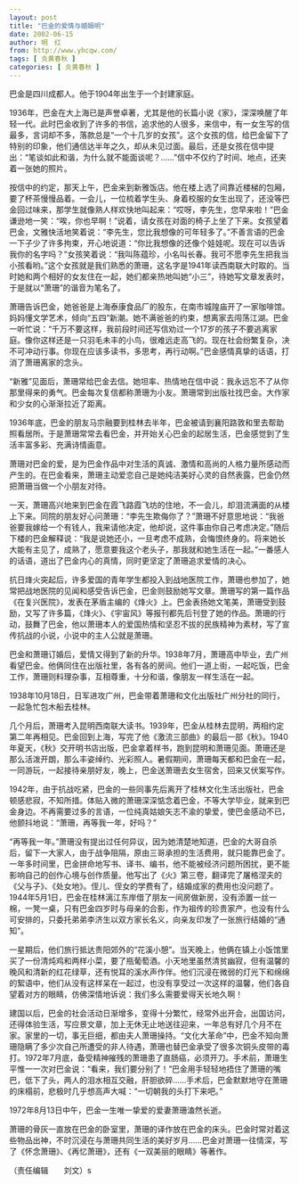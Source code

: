 ```yaml
---
layout: post
title: "巴金的爱情与婚姻明"
date: 2002-06-15
author: 明　红
from: http://www.yhcqw.com/
tags: [ 炎黄春秋 ]
categories: [ 炎黄春秋 ]
---
```




巴金是四川成都人。他于1904年出生于一个封建家庭。


1936年，巴金在大上海已是声誉卓著，尤其是他的长篇小说《家》，深深唤醒了年轻一代。此时巴金收到了许多的书信，追求他的人很多，来信中，有一女生写的信最多，言词却不多，落款总是“一个十几岁的女孩”。这个女孩的信，给巴金留下了特别的印象，他们通信达半年之久，却从未见过面。最后，还是女孩在信中提出：“笔谈如此和谐，为什么就不能面谈呢？……”信中不仅约了时间、地点，还夹着一张她的照片。


按信中的约定，那天上午，巴金来到新雅饭店。他在楼上选了间靠近楼梯的包厢，要了杯茶慢慢品着。一会儿，一位梳着学生头、身着校服的女生出现了，还没等巴金回过味来，那学生就像熟人样欢快地叫起来：“哎呀，李先生，您早来啦！”巴金谦逊地一笑：“唉，你也早啊！”说着，请女孩在对面的椅子上坐了下来。女孩望着巴金，文雅快活地笑着说：“李先生，您比我想像的可年轻多了。”不善言语的巴金一下子少了许多拘束，开心地说道：“你比我想像的还像个娃娃呢。现在可以告诉我你的名字吗？”女孩笑着说：“我叫陈蕴珍，小名叫长春。我可不愿李先生把我当小孩看哟。”这个女孩就是我们熟悉的萧珊，这名字是1941年读西南联大时取的。当时她和两个相好的女友住在一起，她们都亲热地叫她“小三”，待她写文章发表时，于是就以“萧珊”的谐音为笔名了。


萧珊告诉巴金，她爸爸是上海泰康食品厂的股东，在南市城隍庙开了一家咖啡馆。妈妈懂文学艺术，倾向“五四”新潮。她不满爸爸的约束，想离家去闯荡江湖。巴金一听忙说：“千万不要这样，我前段时间还写信劝过一个17岁的孩子不要逃离家庭。像你这样还是一只羽毛未丰的小鸟，很难远走高飞的。现在社会纷繁复杂，决不可冲动行事。你现在应该多读书，多思考，再行动啊。”巴金感情真挚的话语，打消了萧珊离家的念头。


“新雅”见面后，萧珊常给巴金去信。她坦率、热情地在信中说：我永远忘不了从你那里得来的勇气。巴金每次复信都称萧珊为小友。萧珊常到出版社找巴金。大作家和少女的心渐渐拉近了距离。


1936年底，巴金的朋友马宗融要到桂林去半年，巴金被请到襄阳路敦和里去帮助照看居所。于是萧珊常常去看巴金，并开始关心巴金的起居生活，巴金感觉到了生活丰富多彩、充满诗情画意。


萧珊对巴金的爱，是为巴金作品中对生活的真诚、激情和高尚的人格力量所感动而产生的。在巴金看来，萧珊主动爱恋自己是她纯洁美好心灵的自然表露，巴金仍然把萧珊当做一个小朋友对待。


一天，萧珊高兴地来到巴金在霞飞路霞飞坊的住地，不一会儿，却泪流满面的从楼上下来。同院的朋友好心问萧珊：“李先生欺侮你了？”萧珊不好意思地说：“我爸爸要我嫁给一个有钱人，我来请他决定，他却说，这件事由你自己考虑决定。”随后下楼的巴金解释说：“我是说她还小，一旦考虑不成熟，会悔恨终身的。将来她长大能有主见了，成熟了，愿意要我这个老头子，那我就和她生活在一起。”一番感人的话语，道出了巴金内心的真情，同时更坚定了萧珊追求爱情的决心。


抗日烽火突起后，许多爱国的青年学生都投入到战地医院工作，萧珊也参加了，她常把战地医院的见闻和感受告诉巴金，巴金则鼓励她写文章。萧珊写的第一篇作品《在复兴医院》，发表在茅盾主编的《烽火》上。巴金表扬她文笔美，萧珊受到鼓励，又写了许多篇，《烽火》、《宇宙风》等报刊都先后刊登了她的作品。萧珊的行动，鼓舞了巴金，他以萧珊本人的爱国热情和坚忍不拔的民族精神为素材，写了宣传抗战的小说，小说中的主人公就是萧珊。


巴金和萧珊订婚后，爱情又得到了新的升华。1938年7月，萧珊高中毕业，去广州看望巴金。他俩同住在出版社里，各有各的房间。他们一道上街，一起吃饭，巴金工作，萧珊则料理杂事，互相尊重，十分和谐，像朋友一样生活在一起。

1938年10月18日，日军进攻广州，巴金带着萧珊和文化出版社广州分社的同行，一起急忙包木船去桂林。


几个月后，萧珊考入昆明西南联大读书。1939年，巴金从桂林去昆明，两相约定第二年再相见。巴金回到上海，写完了他《激流三部曲》的最后一部《秋》。1940年夏天，《秋》交开明书店出版，巴金拿着样书，跑到昆明和萧珊见面。萧珊还是那么活泼开朗，那么丰姿绰约、光彩照人。暑假期间，萧珊每天都和巴金在一起，一同游玩，一起接待亲朋好友，晚上，巴金送萧珊去女生宿舍，回来又伏案写作。


1942年，由于抗战吃紧，巴金的一些同事先后离开了桂林文化生活出版社，巴金顿感悲寂，不知所措。体贴入微的萧珊深深惦念着巴金，不等大学毕业，就来到巴金身边。不再需要过多的言语，一位纯真姑娘矢志不渝的挚爱，使巴金感动不已，他颤抖地说：“萧珊，再等我一年，好吗？”


“再等我一年。”萧珊没有提出过任何异议，因为她清楚地知道，巴金的大哥自杀后，留下一大家人，由于战争阻隔，原由三哥承担的生活费用，就只能靠巴金了。一年多时间里，巴金拼命地写书、译书、编书，他不能被经济问题所困扰，更不能影响自己的创作心境与创作质量。他写出了《火》第三卷，翻译完了屠格涅夫的《父与子》、《处女地》。侄儿、侄女的学费有了，结婚成家的费用也没问题了。1944年5月1日，巴金在桂林漓江东岸借了朋友一间房做新房，没有添置一丝一棉，一凳一桌，只有巴金四岁时与母亲的合影，作为祖传的珍贵家产，也没有什么可安排的，只委托弟弟李济生以双方家长名义，向亲友印发了一张旅行结婚的“通知”。


一星期后，他们旅行抵达贵阳郊外的“花溪小憩”。当天晚上，他俩在镇上小饭馆里买了一份清炖鸡和两样小菜，要了瓶葡萄酒。小天地里虽然清贫幽寂，但有温馨的晚风和清新的红花绿草，还有悦耳的溪水声作伴。他们沉浸在微弱的灯光下和绵绵的絮语中，他们从没有这样呆在一起过，也没有享受过一次这样的温馨，他们各自望着对方的眼睛，仿佛深情地诉说：我们多么需要爱得天长地久啊！


建国以后，巴金的社会活动日渐增多，变得十分繁忙，经常外出开会，出国访问，还得体验生活，写应景文章，加上无休无止地送往迎来，一年总有好几个月不在家。家里的一切，事无巨细，都由夫人萧珊操持。“文化大革命”中，巴金不知向萧珊隐瞒了多少次自己所遭受的非人待遇，萧珊也替巴金承受了很多次铜头皮带的毒打。1972年7月底，备受精神摧残的萧珊患了直肠癌，必须开刀。手术前，萧珊生平惟一一次对巴金说：“看来，我们要分别了！”巴金用手轻轻地捂住了萧珊的嘴巴，低下了头，两人的泪水相互交融，肝胆欲碎……手术后，巴金默默地守在萧珊的床榻前，悲极时几乎想高声大喊：“一切朝我的头打下来吧。”

1972年8月13日中午，巴金一生唯一挚爱的爱妻萧珊溘然长逝。


萧珊的骨灰一直放在巴金的卧室里，萧珊的译作放在巴金的床头。巴金时常对着这些物品出神，不时沉浸在与萧珊共同生活的美好岁月……巴金对萧珊一往情深，写了《怀念萧珊》、《再忆萧珊》，还有《一双美丽的眼睛》等著作。

（责任编辑　　刘文）s


